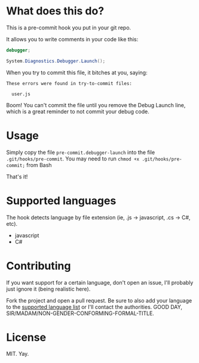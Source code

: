 # What does this do?

This is a pre-commit hook you put in your git repo.

It allows you to write comments in your code like this:

```javascript
debugger;
```

```C#
System.Diagnostics.Debugger.Launch();
```

When you try to commit this file, it bitches at you, saying:

```
These errors were found in try-to-commit files:

  user.js
```

Boom! You can't commit the file until you remove the Debug Launch line, which is a
great reminder to not commit your debug code.

# Usage

Simply copy the file `pre-commit.debugger-launch` into the file `.git/hooks/pre-commit`.  You may need to run `chmod +x .git/hooks/pre-commit;` from Bash

That's it!

# Supported languages

The hook detects language by file extension (ie, .js -> javascript, .cs ->
C#, etc).

- javascript
- C#

# Contributing

If you want support for a certain language, don't open an issue, I'll probably
just ignore it (being realistic here).

Fork the project and open a pull request. Be sure to also add your language to
the [supported language list](#supported-languages) or I'll contact the
authorities. GOOD DAY, SIR/MADAM/NON-GENDER-CONFORMING-FORMAL-TITLE.

# License

MIT. Yay.

